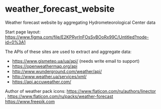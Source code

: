 # weather_forecast_website
Weather forecast website by aggregating Hydrometeorological Center data

Start page layout: https://www.figma.com/file/E2KPRyrInFOsSyBOoRx99C/Untitled?node-id=0%3A1


The APIs of these sites are used to extract and aggregate data:
- https://www.gismeteo.ua/ua/api/ (needs write email to support)
- https://openweathermap.org/api 
- http://www.wunderground.com/weather/api/ 
- http://www.weather.ua/services/xml/
- https://api.accuweather.com/ 

Author of weather pack icons: https://www.flaticon.com/ru/authors/linector , https://www.flaticon.com/ru/packs/weather-forecast
https://www.freepik.com
